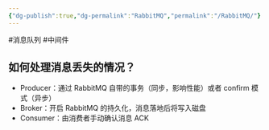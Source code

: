 ```yaml
---
{"dg-publish":true,"dg-permalink":"RabbitMQ","permalink":"/RabbitMQ/"}
---
```



#消息队列 #中间件 

## 如何处理消息丢失的情况？

- Producer：通过 RabbitMQ 自带的事务（同步，影响性能）或者 confirm 模式（异步）
- Broker：开启 RabbitMQ 的持久化，消息落地后将写入磁盘
- Consumer：由消费者手动确认消息 ACK